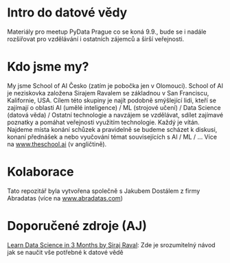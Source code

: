 # Intro do datové vědy

Materiály pro meetup PyData Prague co se koná 9.9., bude se i nadále rozšiřovat pro vzdělávání i ostatních zájemců a širší veřejnosti. 

# Kdo jsme my?

My jsme School of AI Česko (zatím je pobočka jen v Olomouci). School of AI je neziskovka založena Sirajem Ravalem se základnou v San Franciscu, Kalifornie, USA. Cílem této skupiny je najít podobně smýšlející lidi, kteří se zajímají o oblasti AI (umělé inteligence) / ML (strojové učení) / Data Science (datová věda) / Ostatní technologie a navzájem se vzdělávat, sdílet zajímavé poznatky a pomáhat veřejnosti využitím technologie. Každý je vítán. Najdeme místa konání schůzek a pravidelně se budeme scházet k diskusi, konaní přednášek a nebo vyučování témat souvisejících s AI / ML / ... Více na www.theschool.ai (v angličtině).

# Kolaborace

Tato repozitář byla vytvořena společně s Jakubem Dostálem z firmy Abradatas (více na www.abradatas.com)

# Doporučené zdroje (AJ)

[Learn Data Science in 3 Months by Siraj Raval](https://github.com/llSourcell/Learn_Data_Science_in_3_Months): Zde je srozumitelný návod jak se naučit vše potřebné k datové vědě
